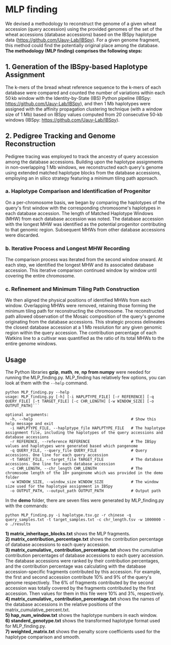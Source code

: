 # MLP finding
We devised a methodology to reconstruct the genome of a given wheat accession (query accession) using the provided genomes of the set of the wheat accessions (database accessions) based on the IBSpy haplotype data (https://github.com/Uauy-Lab/IBSpy). For a given genome fragment, this method could find the potentially original place among the database.  
**The methodology (MLP finding) comprises the following steps:**
## 1. Generation of the IBSpy-based Haplotype Assignment
The k-mers of the bread wheat reference sequence to the k-mers of each database were compared and counted the number of variations within each 50 kb window with the Identity-by-State (IBS) Python pipeline (IBSpy: https://github.com/Uauy-Lab/IBSpy), and then 1 Mb haplotypes were assigned with the affinity propagation clustering technique (with a window size of 1 Mb) based on IBSpy values computed from 20 consecutive 50-kb windows (IBSpy: https://github.com/Uauy-Lab/IBSpy). 
## 2. Pedigree Tracking and Genome Reconstruction
Pedigree tracing was employed to track the ancestry of query accession among the database accessions. Building upon the haplotype assignments in non-overlapping 1 Mb windows, we reconstructed each query's genome using extended matched haplotype blocks from the database accessions, employing an in silico strategy featuring a minimum tiling path approach.
### a. Haplotype Comparison and Identification of Progenitor
On a per-chromosome basis, we began by comparing the haplotypes of the query's first window with the corresponding chromosome's haplotypes in each database accession. The length of Matched Haplotype Windows (MHW) from each database accession was noted. The database accession with the longest MHW was identified as the potential progenitor contributing to that genomic region. Subsequent MHWs from other database accessions were discarded.
### b. Iterative Process and Longest MHW Recording
The comparison process was iterated from the second window onward. At each step, we identified the longest MHW and its associated database accession. This iterative comparison continued window by window until covering the entire chromosome.
### c. Refinement and Minimum Tiling Path Construction
We then aligned the physical positions of identified MHWs from each window. Overlapping MHWs were removed, retaining those forming the minimum tiling path for reconstructing the chromosome. The reconstructed path allowed observation of the Mosaic composition of the query's genome originating from the database accessions. This strategic process delineates the closest database accession at a 1 Mb resolution for any given genomic region within the query accession. The contribution percentage of each Watkins line to a cultivar was quantified as the ratio of its total MHWs to the entire genome windows.
## **Usage**
The Python libraries **gzip**, **math**, **re**, **np from numpy** were needed for running the MLP_finding.py.
MLP_finding has relatively few options, you can look at them with the ```--help``` command.  
```
python MLP_finding.py --help
usage: MLP_finding.py [-h] [-i HAPLPTYPE_FILE] [-r REFERENCE] [-q QUERY_FILE] [-t TARGET_FILE] [-c CHR_LENGTH] [-w WINDOW_SIZE] [-o OUTPUT_PATH]```
```
```
optional arguments:
  -h, --help                                           # Show this help message and exit
  -i HAPLPTYPE_FILE, --haplptype_file HAPLPTYPE_FILE   # The haplotype assignment file, including the haplotypes of the query accessions and database accessions
  -r REFERENCE, --reference REFERENCE                  # The IBSpy values and haplotypes were generated based which pangenome
  -q QUERY_FILE, --query_file QUERY_FILE               # Query accessions. One line for each query accession
  -t TARGET_FILE, --target_file TARGET_FILE            # The database accessions. One line for each database accession
  -c CHR_LENGTH, --chr_length CHR_LENGTH               # The chromosome length of the 10+ pangenome which was provided in the demo folder
  -w WINDOW_SIZE, --window_size WINDOW_SIZE            # The window size used for the haplotype assignment in IBSpy
  -o OUTPUT_PATH, --output_path OUTPUT_PATH            # Output path
```
In the **demo** folder, there are seven files were generated by MLP_finding.py with the commands:
```
python MLP_finding.py -i haplotype.tsv.gz -r chinese -q query_samples.txt -t target_samples.txt -c chr_length.tsv -w 1000000 -o ./results
```
**1) matrix_inheritage_blocks.txt** shows the MLP fragments.  
**2) matrix_contribution_percentage.txt** shows the contribution percentage of database accessions to each query accession.  
**3) matrix_cumulative_ contribution_percentage.txt** shows the cumulative contribution percentages of database accessions to each query accession. The database accessions were ranked by their contribution percentages, and the contribution percentage was calculating with the database accession-specific fragments contributed by this accession. For example, the first and second accession contribute 10% and 9% of the query's genome respectively. The 6% of fragments contributed by the second accession was totally covered by the fragments contributed by the first accession. Then values for them in this file were 10% and 3%, respectively.  
**4) matrix_cumulative_ contribution_percentage.txt** shows the names of the database accessions in the relative positions of the matrix_cumulative_percent.txt.  
**5) hap_num_window.txt** shows the haplotype numbers in each window.  
**6) standerd_genotype.txt** shows the transformed haplotype format used for MLP_finding.py.  
**7) weighted_matrix.txt** shows the penalty score coefficients used for the haplotype comparison and smooth.
